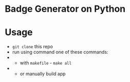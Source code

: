 # Badge Generator on Python

# Usage

-   `git clone` this repo
-   run using command one of these commands:
-   -   with `makefile` - `make all`
-   -   or manually build app
